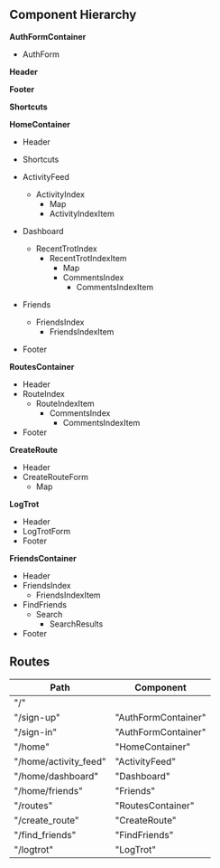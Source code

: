 ## Component Hierarchy

**AuthFormContainer**
  - AuthForm

**Header**

**Footer**

**Shortcuts**

**HomeContainer**
  - Header
  - Shortcuts

  - ActivityFeed
    - ActivityIndex
      - Map
      - ActivityIndexItem
  - Dashboard
    - RecentTrotIndex
      - RecentTrotIndexItem
        - Map
        - CommentsIndex
          - CommentsIndexItem
  - Friends
    - FriendsIndex
      - FriendsIndexItem
  - Footer

**RoutesContainer**
  - Header
  - RouteIndex
    - RouteIndexItem
      - CommentsIndex
        - CommentsIndexItem
  - Footer

**CreateRoute**
  - Header
  - CreateRouteForm
    - Map

**LogTrot**
  - Header
  - LogTrotForm
  - Footer

**FriendsContainer**
  - Header
  - FriendsIndex
    - FriendsIndexItem
  - FindFriends
    - Search
      - SearchResults
  - Footer

## Routes

|Path   | Component   |
|-------|-------------|
|"/"
|"/sign-up"	| "AuthFormContainer" |
|"/sign-in"	| "AuthFormContainer" |
|"/home" | "HomeContainer" |
|"/home/activity_feed"	| "ActivityFeed" |
|"/home/dashboard"	| "Dashboard" |
|"/home/friends" | "Friends" |
|"/routes" | "RoutesContainer" |
|"/create_route" | "CreateRoute" |
|"/find_friends" | "FindFriends" |
|"/logtrot" | "LogTrot" |
